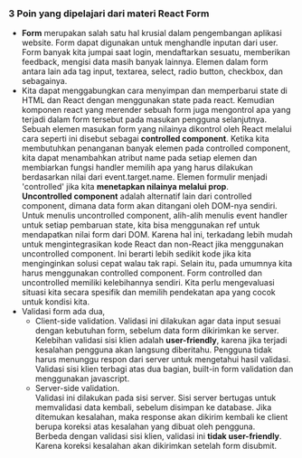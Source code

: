 ### 3 Poin yang dipelajari dari materi React Form
- **Form** merupakan salah satu hal krusial dalam pengembangan aplikasi website. Form dapat digunakan untuk menghandle inputan dari user. Form banyak kita jumpai saat login, mendaftarkan sesuatu, memberikan feedback, mengisi data masih banyak lainnya. Elemen dalam form antara lain ada tag input, textarea, select, radio button, checkbox, dan sebagainya.
- Kita dapat menggabungkan cara menyimpan dan memperbarui state di HTML dan React dengan menggunakan state pada react. Kemudian komponen react yang merender sebuah form juga mengontrol apa yang terjadi dalam form tersebut pada masukan pengguna selanjutnya. Sebuah elemen masukan form yang nilainya dikontrol oleh React melalui cara seperti ini disebut sebagai **controlled component**. Ketika kita membutuhkan penanganan banyak elemen pada controlled component, kita dapat menambahkan atribut name pada setiap elemen dan membiarkan fungsi handler memilih apa yang harus dilakukan berdasarkan nilai dari event.target.name.
Elemen formulir menjadi 'controlled' jika kita **menetapkan nilainya melalui prop**.  
**Uncontrolled component** adalah alternatif lain dari controlled component, dimana data form akan ditangani oleh DOM-nya sendiri. Untuk menulis uncontrolled component, alih-alih menulis event handler untuk setiap pembaruan state, kita bisa menggunakan ref untuk mendapatkan nilai form dari DOM.
Karena hal ini, terkadang lebih mudah untuk mengintegrasikan kode React dan non-React jika menggunakan uncontrolled component. Ini berarti lebih sedikit kode jika kita menginginkan solusi cepat walau tak rapi. Selain itu, pada umumnya kita harus menggunakan controlled component. Form controlled dan uncontrolled memiliki kelebihannya sendiri. Kita perlu mengevaluasi situasi kita secara spesifik dan memilih pendekatan apa yang cocok untuk kondisi kita.
- Validasi form ada dua,
    - Client-side validation. Validasi ini dilakukan agar data input sesuai dengan kebutuhan form, sebelum data form dikirimkan ke server. Kelebihan validasi sisi klien adalah **user-friendly**, karena jika terjadi kesalahan pengguna akan langsung diberitahu. Pengguna tidak harus menunggu respon dari server untuk mengetahui hasil validasi. Validasi sisi klien terbagi atas dua bagian, built-in form validation dan menggunakan javascript.
    - Server-side validation.  
    Validasi ini dilakukan pada sisi server. Sisi server bertugas untuk memvalidasi data kembali, sebelum disimpan ke database. Jika ditemukan kesalahan, maka response akan dikirim kembali ke client berupa koreksi atas kesalahan yang dibuat oleh pengguna.  
    Berbeda dengan validasi sisi klien, validasi ini **tidak user-friendly**. Karena koreksi kesalahan akan dikirimkan setelah form disubmit.